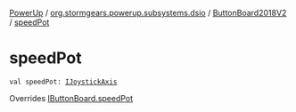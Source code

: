 [PowerUp](../../index.md) / [org.stormgears.powerup.subsystems.dsio](../index.md) / [ButtonBoard2018V2](index.md) / [speedPot](./speed-pot.md)

# speedPot

`val speedPot: `[`IJoystickAxis`](../../org.stormgears.utils.dsio/-i-joystick-axis/index.md)

Overrides [IButtonBoard.speedPot](../-i-button-board/speed-pot.md)

